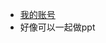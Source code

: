 - [我的账号](https://app.pitch.com/app/presentation/6ee48b9b-2a91-47d9-ad07-a71e447eae39/12f81b3c-fced-4ebf-8f6d-eb8c4fc69a56/f17b33df-9147-40be-b672-2b5adf2e3718)
- 好像可以一起做ppt
